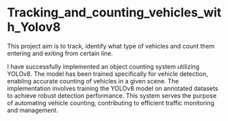 # Tracking_and_counting_vehicles_with_Yolov8
This project aim is to track, identify what type of vehicles and count them entering and exiting from certain line.

I have successfully implemented an object counting system utilizing YOLOv8. The model has been trained specifically for vehicle detection, enabling accurate counting of vehicles in a given scene. The implementation involves training the YOLOv8 model on annotated datasets to achieve robust detection performance. This system serves the purpose of automating vehicle counting, contributing to efficient traffic monitoring and management.
